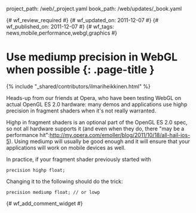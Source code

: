 project_path: /web/_project.yaml
book_path: /web/updates/_book.yaml

{# wf_review_required #}
{# wf_updated_on: 2011-12-07 #}
{# wf_published_on: 2011-12-07 #}
{# wf_tags: news,mobile,performance,webgl,graphics #}

# Use mediump precision in WebGL when possible {: .page-title }

{% include "_shared/contributors/ilmariheikkinen.html" %}


Heads-up from our friends at Opera, who have been testing WebGL on actual OpenGL ES 2.0 hardware: many demos and applications use highp precision in fragment shaders when it's not really warranted.

Highp in fragment shaders is an optional part of the OpenGL ES 2.0 spec, so not all hardware supports it (and even when they do, there "may be a performance hit":http://my.opera.com/emoller/blog/2011/10/18/all-hail-ios-5). Using mediump will usually be good enough and it will ensure that your applications will work on mobile devices as well.

In practice, if your fragment shader previously started with


    precision highp float;
    

Changing it to the following should do the trick:


    precision mediump float; // or lowp
    


{# wf_add_comment_widget #}

